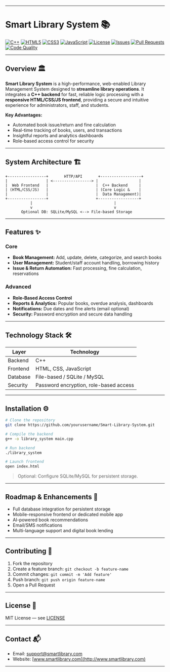 
---

# Smart Library System 📚

[![C++](https://img.shields.io/badge/Backend-C++-00599C?logo=c%2B%2B\&logoColor=white)](https://isocpp.org/)
[![HTML5](https://img.shields.io/badge/Frontend-HTML5-E34F26?logo=html5\&logoColor=white)](https://developer.mozilla.org/en-US/docs/Web/HTML)
[![CSS3](https://img.shields.io/badge/Frontend-CSS3-1572B6?logo=css3\&logoColor=white)](https://developer.mozilla.org/en-US/docs/Web/CSS)
[![JavaScript](https://img.shields.io/badge/Frontend-JS-F7DF1E?logo=javascript\&logoColor=black)](https://developer.mozilla.org/en-US/docs/Web/JavaScript)
[![License](https://img.shields.io/badge/License-MIT-green)](LICENSE)
[![Issues](https://img.shields.io/github/issues/yourusername/Smart-Library-System)](https://github.com/yourusername/Smart-Library-System/issues)
[![Pull Requests](https://img.shields.io/github/issues-pr/yourusername/Smart-Library-System)](https://github.com/yourusername/Smart-Library-System/pulls)
[![Code Quality](https://img.shields.io/badge/Code%20Quality-High-brightgreen)]()

---

## Overview 🏛️

**Smart Library System** is a high-performance, web-enabled Library Management System designed to **streamline library operations**. It integrates a **C++ backend** for fast, reliable logic processing with a **responsive HTML/CSS/JS frontend**, providing a secure and intuitive experience for administrators, staff, and students.

**Key Advantages:**

* Automated book issue/return and fine calculation
* Real-time tracking of books, users, and transactions
* Insightful reports and analytics dashboards
* Role-based access control for security

---

## System Architecture 🏗️

```
+-----------------+       HTTP/API       +------------------+
|                 | <-----------------> |                  |
|  Web Frontend   |                     |  C++ Backend     |
| (HTML/CSS/JS)   |                     | (Core Logic &    |
|                 |                     |  Data Management)|
+-----------------+                     +------------------+
           |                                    |
           v                                    v
       Optional DB: SQLite/MySQL <--> File-based Storage
```

---

## Features ✨

### Core

* **Book Management:** Add, update, delete, categorize, and search books
* **User Management:** Student/staff account handling, borrowing history
* **Issue & Return Automation:** Fast processing, fine calculation, reservations

### Advanced

* **Role-Based Access Control**
* **Reports & Analytics:** Popular books, overdue analysis, dashboards
* **Notifications:** Due dates and fine alerts (email optional)
* **Security:** Password encryption and secure data handling

---

## Technology Stack 🛠️

| Layer    | Technology                             |
| -------- | -------------------------------------- |
| Backend  | C++                                    |
| Frontend | HTML, CSS, JavaScript                  |
| Database | File-based / SQLite / MySQL            |
| Security | Password encryption, role-based access |

---

## Installation ⚙️

```bash
# Clone the repository
git clone https://github.com/yourusername/Smart-Library-System.git

# Compile the backend
g++ -o library_system main.cpp

# Run backend
./library_system

# Launch frontend
open index.html
```

> Optional: Configure SQLite/MySQL for persistent storage.

---

## Roadmap & Enhancements 🚀

* Full database integration for persistent storage
* Mobile-responsive frontend or dedicated mobile app
* AI-powered book recommendations
* Email/SMS notifications
* Multi-language support and digital book lending

---

## Contributing 🤝

1. Fork the repository
2. Create a feature branch: `git checkout -b feature-name`
3. Commit changes: `git commit -m 'Add feature'`
4. Push branch: `git push origin feature-name`
5. Open a Pull Request

---

## License 📄

MIT License — see [LICENSE](LICENSE)

---

## Contact 📬

* Email: [support@smartlibrary.com](mailto:support@smartlibrary.com)
* Website: [www.smartlibrary.com](http://www.smartlibrary.com)

---
